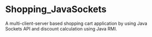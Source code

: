 # Shopping_JavaSockets
A multi-client-server based shopping cart application by using Java Sockets API and discount calculation using Java RMI.
